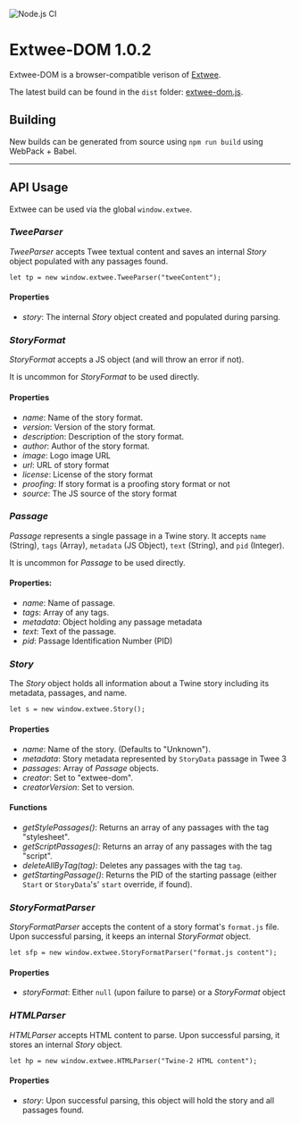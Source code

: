 ![Node.js CI](https://github.com/videlais/extwee-dom/workflows/Node.js%20CI/badge.svg)

# Extwee-DOM 1.0.2

Extwee-DOM is a browser-compatible verison of [Extwee](https://github.com/videlais/extwee).

The latest build can be found in the `dist` folder: [extwee-dom.js](https://github.com/videlais/extwee-dom/blob/master/dist/extwee-dom.js).

## Building

New builds can be generated from source using `npm run build` using WebPack + Babel.

----

## API Usage

Extwee can be used via the global `window.extwee`.

### *TweeParser*

*TweeParser* accepts Twee textual content and saves an internal *Story* object populated with any passages found.

`let tp = new window.extwee.TweeParser("tweeContent");`

#### Properties

* *story*: The internal *Story* object created and populated during parsing.

### *StoryFormat*

*StoryFormat* accepts a JS object (and will throw an error if not).

It is uncommon for *StoryFormat* to be used directly.

#### Properties

* *name*: Name of the story format.
* *version*: Version of the story format.
* *description*: Description of the story format.
* *author*: Author of the story format.
* *image*: Logo image URL
* *url*: URL of story format
* *license*: License of the story format
* *proofing*: If story format is a proofing story format or not
* *source*: The JS source of the story format

### *Passage*

*Passage* represents a single passage in a Twine story. It accepts `name` (String), `tags` (Array), `metadata` (JS Object), `text` (String), and `pid` (Integer).

It is uncommon for *Passage* to be used directly.

#### Properties:

* *name*: Name of passage.
* *tags*: Array of any tags.
* *metadata*: Object holding any passage metadata
* *text*: Text of the passage.
* *pid*: Passage Identification Number (PID)

### *Story*

The *Story* object holds all information about a Twine story including its metadata, passages, and name.

`let s = new window.extwee.Story();`

#### Properties

* *name*: Name of the story. (Defaults to "Unknown").
* *metadata*: Story metadata represented by `StoryData` passage in Twee 3
* *passages*: Array of *Passage* objects.
* *creator*: Set to "extwee-dom".
* *creatorVersion*: Set to version.

#### Functions

* *getStylePassages()*: Returns an array of any passages with the tag "stylesheet".
* *getScriptPassages()*: Returns an array of any passages with the tag "script".
* *deleteAllByTag(tag)*: Deletes any passages with the tag `tag`.
* *getStartingPassage()*: Returns the PID of the starting passage (either `Start` or `StoryData`'s' `start` override, if found).

### *StoryFormatParser*

*StoryFormatParser* accepts the content of a story format's `format.js` file. Upon successful parsing, it keeps an internal *StoryFormat* object.

`let sfp = new window.extwee.StoryFormatParser("format.js content");`

#### Properties

* *storyFormat*: Either `null` (upon failure to parse) or a *StoryFormat* object

### *HTMLParser*

*HTMLParser* accepts HTML content to parse. Upon successful parsing, it stores an internal *Story* object.

`let hp = new window.extwee.HTMLParser("Twine-2 HTML content");`

#### Properties

* *story*: Upon successful parsing, this object will hold the story and all passages found.

